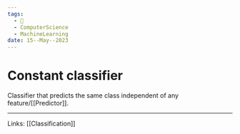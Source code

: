 ```yaml
---
tags:
  - 🌱
  - ComputerScience
  - MachineLearning
date: 15--May--2023
---
```


# Constant classifier

Classifier that predicts the same class independent of any feature/[[Predictor]].

---
Links: [[Classification]]
